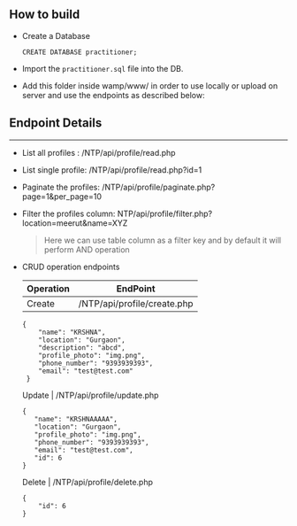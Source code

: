 ## **How to build**

-   Create a Database

    `CREATE DATABASE practitioner;`

-   Import the `practitioner.sql` file into the DB.

-   Add this folder inside wamp/www/ in order to use locally or upload on server and use the endpoints as described below:

## **Endpoint Details**

---

-   List all profiles : /NTP/api/profile/read.php

-   List single profile: /NTP/api/profile/read.php?id=1

-   Paginate the profiles: /NTP/api/profile/paginate.php?page=1&per_page=10

-   Filter the profiles column: NTP/api/profile/filter.php?location=meerut&name=XYZ

    > Here we can use table column as a filter key and by default it will perform AND operation

-   CRUD operation endpoints

    | Operation | EndPoint                    |
    | --------- | --------------------------- |
    | Create    | /NTP/api/profile/create.php |

    ```
    {
        "name": "KRSHNA",
        "location": "Gurgaon",
        "description": "abcd",
        "profile_photo": "img.png",
        "phone_number": "9393939393",
        "email": "test@test.com"
     }
    ```

    Update | /NTP/api/profile/update.php

    ```
    {
       "name": "KRSHNAAAAA",
       "location": "Gurgaon",
       "profile_photo": "img.png",
       "phone_number": "9393939393",
       "email": "test@test.com",
       "id": 6
    }
    ```

    Delete | /NTP/api/profile/delete.php

    ```
    {
        "id": 6
    }
    ```
